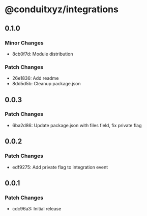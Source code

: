 # @conduitxyz/integrations

## 0.1.0

### Minor Changes

- 8cb0f7d: Module distribution

### Patch Changes

- 26e1836: Add readme
- 8dd5d5b: Cleanup package.json

## 0.0.3

### Patch Changes

- 6ba2d86: Update package.json with files field, fix private flag

## 0.0.2

### Patch Changes

- edf9275: Add private flag to integration event

## 0.0.1

### Patch Changes

- cdc96a3: Initial release
